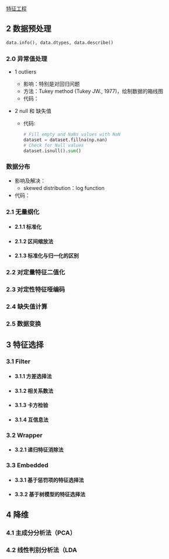 [特征工程](https://www.zhihu.com/question/28641663)

## 2 数据预处理

```python
data.info(), data.dtypes, data.describe()
```
### 2.0 异常值处理
- 1 outliers
	
	- 影响：特别是对回归问题
	- 方法：Tukey method (Tukey JW., 1977)，绘制数据的箱线图
	- 代码：
- 2 null 和 缺失值
	
	- 代码:
	
	  ```python
	  # Fill empty and NaNs values with NaN
	  dataset = dataset.fillna(np.nan)
	  # Check for Null values
	  dataset.isnull().sum()
	  ```

### 数据分布
- 影响及解决：
  - skewed distribution：log function
- 代码：

### 2.1 无量纲化
- #### 2.1.1 标准化
- #### 2.1.2 区间缩放法
- #### 2.1.3 标准化与归一化的区别
### 2.2 对定量特征二值化
### 2.3 对定性特征哑编码
### 2.4 缺失值计算
### 2.5 数据变换
## 3 特征选择
### 3.1 Filter
- #### 3.1.1 方差选择法
- #### 3.1.2 相关系数法
- #### 3.1.3 卡方检验
- #### 3.1.4 互信息法
### 3.2 Wrapper
- #### 3.2.1 递归特征消除法
### 3.3 Embedded
- #### 3.3.1 基于惩罚项的特征选择法
- #### 3.3.2 基于树模型的特征选择法
## 4 降维
### 4.1 主成分分析法（PCA）
### 4.2 线性判别分析法（LDA



